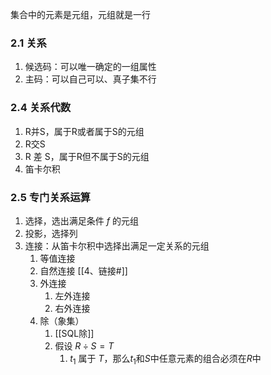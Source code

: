 集合中的元素是元组，元组就是一行
### 2.1 关系
1. 候选码：可以唯一确定的一组属性
2. 主码：可以自己可以、真子集不行
### 2.4 关系代数
1. R并S，属于R或者属于S的元组
2. R交S
3. R 差 S，属于R但不属于S的元组
4. 笛卡尔积

### 2.5 专门关系运算
1. 选择，选出满足条件 $f$ 的元组
2. 投影，选择列
3. 连接：从笛卡尔积中选择出满足一定关系的元组
	1. 等值连接
	2. 自然连接 [[4、链接#]]
	3. 外连接
		1. 左外连接
		2. 右外连接
	4. 除（象集）
		1. [[SQL除]]
		2. 假设 $R \div S = T$ 
			1. $t_1$ 属于 $T$，那么$t_1$和$S$中任意元素的组合必须在$R$中
